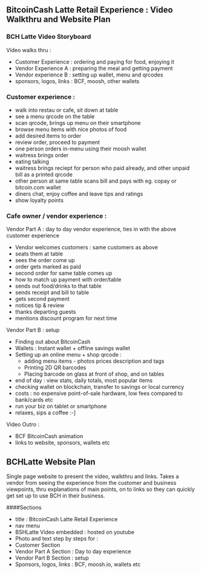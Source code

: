 
## BitcoinCash Latte Retail Experience : Video Walkthru and Website Plan


### BCH Latte Video Storyboard

Video walks thru :

 * Customer Experience : ordering and paying for food, enjoying it
 * Vendor Experience A : preparing the meal and getting payment
 * Vendor experience B : setting up wallet, menu and qrcodes
 * sponsors, logos, links : BCF, moosh, other wallets

### Customer experience :

 * walk into restau or cafe, sit down at table
 * see a menu qrcode on the table
 * scan qrcode, brings up menu on their smartphone
 * browse menu items with nice photos of food
 * add desired items to order 
 * review order, proceed to payment
 * one person orders in-menu using their moosh wallet
 * waitress brings order
 * eating talking
 * waitress brings reciept for person who paid already, and other unpaid bill as a printed qrcode
 * other person at same table scans bill and pays with eg. copay or bitcoin.com wallet
 * diners chat, enjoy coffee and leave tips and ratings 
 * show loyalty points

### Cafe owner / vendor experience :

Vendor Part A : day to day vendor experience, ties in with the above customer experience

 * Vendor welcomes customers : same customers as above
 * seats them at table
 * sees the order come up
 * order gets marked as paid
 * second order for same table comes up
 * how to match up payment with order/table
 * sends out food/drinks to that table
 * sends receipt and bill to table
 * gets second payment
 * notices tip & review
 * thanks departing guests
 * mentions discount program for next time

Vendor Part B : setup 

 * Finding out about BitcoinCash
 * Wallets : Instant wallet + offline savings wallet
 * Setting up an online menu + shop qrcode :
   * adding menu items - photos prices description and tags  
   * Printing 2D QR barcodes
   * Placing barcode on glass at front of shop, and on tables
 * end of day : view stats, daily totals, most popular items
 * checking wallet on blockchain, transfer to savings or local currency
 * costs : no expensive point-of-sale hardware, low fees compared to bank/cards etc
 * run your biz on tablet or smartphone
 * relaxes, sips a coffee :-] 
 
Video Outro :

 * BCF BitcoinCash animation
 * links to website, sponsors, wallets etc


## BCHLatte Website Plan

Single page website to present the video, walkthru and links.
Takes a vendor from seeing the experience from the customer and business viewpoints,
thru explanations of main points, on to links so they can quickly get set up to use BCH in their business.

####Sections

 * title : BitcoinCash Latte Retail Experience 
 * nav menu
 * BSHLatte Video embedded : hosted on youtube
 * Photo and text step by steps for :
 * Customer Section
 * Vendor Part A Section : Day to day experience
 * Vendor Part B Section : setup
 * Sponsors, logos, links : BCF, moosh.io, wallets etc
 
